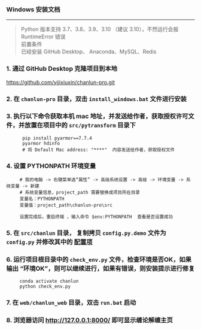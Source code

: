 ### Windows 安装文档

---

> Python 版本支持 3.7、3.8、3.9、3.10 （建议 3.10），不然运行会报 RuntimeError 错误  
> 前置条件  
> 已经安装 GitHub Desktop、 Anaconda、MySQL、Redis  

### 1. 通过 GitHub Desktop 克隆项目到本地

   https://github.com/yijixiuxin/chanlun-pro.git

### 2. 在 `chanlun-pro` 目录，双击 `install_windows.bat` 文件进行安装

### 3. 执行以下命令获取本机 mac 地址，并发送给作者，获取授权许可文件，并放置在项目中的 `src/pytransform` 目录下

          pip install pyarmor==7.7.4
          pyarmor hdinfo
          # 将 Default Mac address: "****"  内容发送给作者，获取授权文件

### 4. 设置 PYTHONPATH 环境变量

         # 我的电脑 -> 右键菜单选“属性” -> 高级系统设置 -> 高级 -> 环境变量 -> 系统变量 -> 新建
         # 系统变量信息，project_path 需要替换成项目所在目录
         变量名：PYTHONPATH
         变量值：project_path\chanlun-pro\src
         
         设置完成后，重启终端 ，输入命令 $env:PYTHONPATH  查看是否设置成功

### 5. 在 `src/chanlun` 目录， 复制拷贝 `config.py.demo` 文件为 `config.py` 并修改其中的 [配置项](配置文件说明.md)

### 6. 运行项目根目录中的 `check_env.py` 文件，检查环境是否OK，如果输出 “环境OK”，则可以继续进行，如果有错误，则安装提示进行修复

         conda activate chanlun
         python check_env.py

### 7. 在 `web/chanlun_web` 目录，双击  `run.bat` 启动

### 8. 浏览器访问 http://127.0.0.1:8000/ 即可显示缠论解缠主页
    